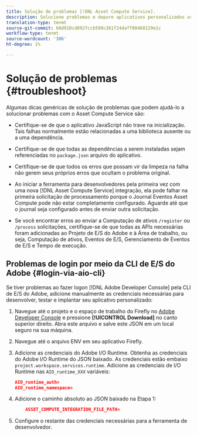 ```yaml
---
title: Solução de problemas [!DNL Asset Compute Service].
description: Solucione problemas e depure aplicativos personalizados usando [!DNL Asset Compute Service].
translation-type: tm+mt
source-git-commit: 68d910cd092fccb599c361f24daff80460129e1c
workflow-type: tm+mt
source-wordcount: '306'
ht-degree: 1%

---
```



# Solução de problemas {#troubleshoot}

Algumas dicas genéricas de solução de problemas que podem ajudá-lo a solucionar problemas com o Asset Compute Service são:

* Certifique-se de que o aplicativo JavaScript não trave na inicialização. Tais falhas normalmente estão relacionadas a uma biblioteca ausente ou a uma dependência.
* Certifique-se de que todas as dependências a serem instaladas sejam referenciadas no `package.json` arquivo do aplicativo.
* Certifique-se de que todos os erros que possam vir da limpeza na falha não gerem seus próprios erros que ocultam o problema original.

* Ao iniciar a ferramenta para desenvolvedores pela primeira vez com uma nova [!DNL Asset Compute Service] integração, ela pode falhar na primeira solicitação de processamento porque o Journal Eventos Asset Compute pode não estar completamente configurado. Aguarde até que o journal seja configurado antes de enviar outra solicitação.
* Se você encontrar erros ao enviar a Computação de ativos `/register` ou `/process` solicitações, certifique-se de que todas as APIs necessárias foram adicionadas ao Projeto de E/S do Adobe e à Área de trabalho, ou seja, Computação de ativos, Eventos de E/S, Gerenciamento de Eventos de E/S e Tempo de execução.

## Problemas de login por meio da CLI de E/S do Adobe {#login-via-aio-cli}

Se tiver problemas ao fazer logon [!DNL Adobe Developer Console] pela CLI [](https://github.com/AdobeDocs/project-firefly/blob/master/getting_started/first_app.md#3-signing-in-from-cli)de E/S do Adobe, adicione manualmente as credenciais necessárias para desenvolver, testar e implantar seu aplicativo personalizado:

1. Navegue até o projeto e o espaço de trabalho do Firefly no [Adobe Developer Console](https://console.adobe.io/) e pressione **[!UICONTROL Download]** no canto superior direito. Abra este arquivo e salve este JSON em um local seguro na sua máquina.

1. Navegue até o arquivo ENV em seu aplicativo Firefly.

1. Adicione as credenciais do Adobe I/O Runtime. Obtenha as credenciais do Adobe I/O Runtime do JSON baixado. As credenciais estão embaixo `project.workspace.services.runtime`. Adicione as credenciais de I/O Runtime nas `AIO_runtime_XXX` variáveis:

   ```json
   AIO_runtime_auth=
   AIO_runtime_namespace=
   ```

1. Adicione o caminho absoluto ao JSON baixado na Etapa 1:

   ```json
       ASSET_COMPUTE_INTEGRATION_FILE_PATH=
   ```

1. Configure o restante das credenciais [](develop-custom-application.md) necessárias para a ferramenta de desenvolvedor.

<!-- TBD for later:
Add any best practices for developers in this section:
* Any items to take care of when creating projects.
* Any naming conventions, reserved keywords, etc.?
* Any terms that can become a source of confusion later based on our OOTB naming.

* If required, add limitations for custom applications and spin those off as best practices.
* Do NOT borrow any content from https://git.corp.adobe.com/nui/nui/blob/master/doc/worker_api.md. It is outdated and irrelevant for 3rd party custom applications.
-->

